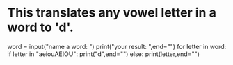 # This translates any vowel letter in a word to 'd'.
word = input("name a word: ")
print("your result: ",end="")
for letter in word:
   if letter in "aeiouAEIOU":
      print("d",end="")
   else:
      print(letter,end="")
